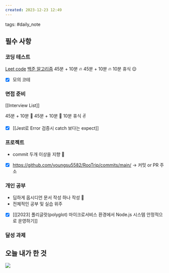 ```yaml
---  
created: 2023-12-23 12:49  
---  
```

tags: #daily_note  
  
## 필수 사항
### 코딩 테스트
[Leet code](https://leetcode.com/problemset/algorithms/?difficulty=MEDIUM&page=1&status=NOT_STARTED)
[백준 알고리즘](https://devjeong.com/algorithm/algorithm-1/#%EC%BD%94%EB%94%A9-%ED%85%8C%EC%8A%A4%ED%8A%B8-%EB%8C%80%EB%B9%84-%EB%B0%B1%EC%A4%80-%EB%AC%B8%EC%A0%9C-%EC%B6%94%EC%B2%9C) 
45분 + 10분 🔥
45분 + 10분 🔥
10분 휴식 😌
- [x] 모의 코테

### 면접 준비
[[Interview List]]

45분 + 10분 🔎
45분 + 10분 🔎
10분 휴식 ✌️
- [x] [[Jest로 Error 검증시 catch 보다는 expect]]

### 프로젝트
- commit 두개 이상을 지향 🤟
- [x] https://github.com/youngsu5582/RooTrip/commits/main/
-> 커밋 or PR 주소

### 개인 공부
- 딥하게 옵시디언 문서 작성 하나 작성 🧐
- 전체적인 공부 및 실습 위주
- [x] [[[2023] 폴리글랏(polyglot) 마이크로서비스 환경에서 Node.js 시스템 안정적으로 운영하기]]

### 달성 과제

## 오늘 내가 한 것

![](https://i.imgur.com/TlL4ZP0.png)
